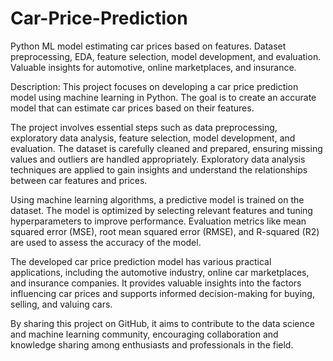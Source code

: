 # Car-Price-Prediction
Python ML model estimating car prices based on features. Dataset preprocessing, EDA, feature selection, model development, and evaluation. Valuable insights for automotive, online marketplaces, and insurance. 

Description:
This project focuses on developing a car price prediction model using machine learning in Python. The goal is to create an accurate model that can estimate car prices based on their features.

The project involves essential steps such as data preprocessing, exploratory data analysis, feature selection, model development, and evaluation. The dataset is carefully cleaned and prepared, ensuring missing values and outliers are handled appropriately. Exploratory data analysis techniques are applied to gain insights and understand the relationships between car features and prices.

Using machine learning algorithms, a predictive model is trained on the dataset. The model is optimized by selecting relevant features and tuning hyperparameters to improve performance. Evaluation metrics like mean squared error (MSE), root mean squared error (RMSE), and R-squared (R2) are used to assess the accuracy of the model.

The developed car price prediction model has various practical applications, including the automotive industry, online car marketplaces, and insurance companies. It provides valuable insights into the factors influencing car prices and supports informed decision-making for buying, selling, and valuing cars.

By sharing this project on GitHub, it aims to contribute to the data science and machine learning community, encouraging collaboration and knowledge sharing among enthusiasts and professionals in the field.
